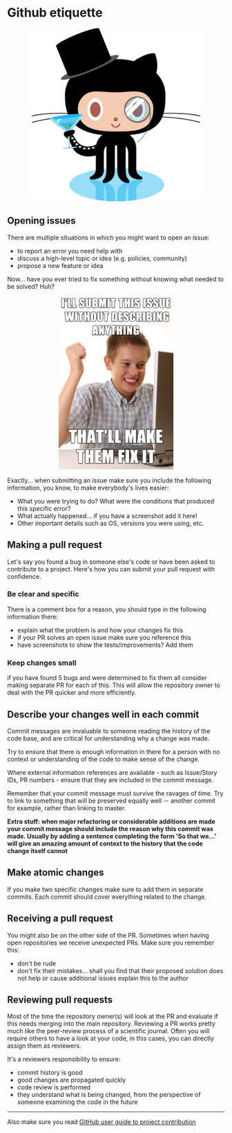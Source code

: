 # Github etiquette
<center><img src='./assets/class-act.png' height='400px'></center>

## Opening issues
There are multiple situations in which you might want to open an issue:
- to report an error you need help with
- discuss a high-level topic or idea (e.g. policies, community)
- propose a new feature or idea

Now... have you ever tried to fix something without knowing what needed to be solved? Huh?

<center><img src='./assets/issue.png' height='400px'></center>

Exactly... when submitting an issue make sure you include the following information, you know, to make everybody's lives easier:
- What you were trying to do? What were the conditions that produced this specific error?
- What actually happened... if you have a screenshot add it here!
- Other important details such as OS, versions you were using, etc.

## Making a pull request
Let's say you found a bug in someone else's code or have been asked to contribute to a project. Here's how you can submit your pull request with confidence.

### Be clear and specific
There is a comment box for a reason, you should type in the following information there:
- explain what the problem is and how your changes fix this
- if your PR solves an open issue make sure you reference this
- have screenshots to show the tests/improvements? Add them

### Keep changes small
if you have found 5 bugs and were determined to fix them all consider making separate PR for each of this.
This will allow the repository owner to deal with the PR quicker and more efficiently.

## Describe your changes well in each commit

Commit messages are invaluable to someone reading the history of the code base, and are critical for understanding why a change was made.

Try to ensure that there is enough information in there for a person with no context or understanding of the code to make sense of the change.

Where external information references are available - such as Issue/Story IDs, PR numbers - ensure that they are included in the commit message.

Remember that your commit message must survive the ravages of time. Try to link to something that will be preserved equally well -- another commit for example, rather than linking to master.

**Extra stuff: when major refactoring or considerable additions are made your commit message should include the reason why this commit was made. Usually by adding a sentence completing the form 'So that we...' will give an amazing amount of context to the history that the code change itself cannot**

## Make atomic changes
If you make two specific changes make sure to add them in separate commits. Each commit should cover everything related to the change.

## Receiving a pull request
You might also be on the other side of the PR.
Sometimes when having open repositories we receive unexpected PRs.
Make sure you remember this:
- don't be rude
- don't fix their mistakes... shall you find that their proposed solution does not help or cause additional issues explain this to the author

## Reviewing pull requests
Most of the time the repository owner(s) will look at the PR and evaluate if this needs merging into the main repository.
Reviewing a PR works pretty much like the peer-review process of a scientific journal.
Often you will require others to have a look at your code, in this cases, you can directly assign them as reviewers.

It's a reviewers responsibility to ensure:

- commit history is good
- good changes are propagated quickly
- code review is performed
- they understand what is being changed, from the perspective of someone examining the code in the future




---
Also make sure you read [GitHub user guide to project contribution](https://opensource.guide/how-to-contribute/)
